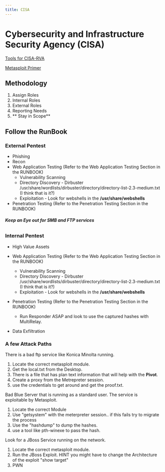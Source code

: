 ```yaml
---
title: CISA
---
```


# Cybersecurity and Infrastructure Security Agency (CISA)
[Tools for CISA-RVA](./tools)

[Metasploit Primer](./metasploit.md)
## Methodology 


1. Assign Roles
1. Internal Roles
1. External Roles
1. Reporting Needs
1. ** Stay in Scope**
## Follow the RunBook

### External Pentest
 - Phishing
 - Recon
 - Web Application Testing (Refer to the Web Application Testing Section in the RUNBOOK)
  	- Vulnerability Scanning
 	- Directory Discovery - Dirbuster /usr/share/wordlists/dirbuster/directory/directory-list-2.3-medium.txt (I think that is it?)
 	- Exploitation - Look for webshells in the **/usr/share/webshells**
 - Penetration Testing (Refer to the Penetration Testing Section in the RUNBOOK)
 ###### **Keep an Eye out for SMB and FTP services**

### Internal Pentest
 - High Value Assets
 - Web Application Testing (Refer to the Web Application Testing Section in the RUNBOOK)
 	- Vulnerability Scanning
 	- Directory Discovery - Dirbuster /usr/share/wordlists/dirbuster/directory/directory-list-2.3-medium.txt (I think that is it?)
 	- Exploitation - Look for webshells in the **/usr/share/webshells**
 - Penetration Testing (Refer to the Penetration Testing Section in the RUNBOOK)
 	- Run Responder ASAP and look to use the captured hashes with MultiRelay.

 - Data Exfiltration 

### A few Attack Paths

There is a bad ftp service like Konica Minolta running.
1. Locate the correct metasploit module. 
1. Get the local.txt from the Desktop. 
1. There is a file that has plan text information that will help with the **Pivot**.
1. Create a proxy from the Metrepreter session. 
1. use the credentials to get around and get the proof.txt.

Bad Blue Server that is running as a standard user. The service is exploitable by Metasploit. 
1. Locate the correct Module
1. Use "getsystem" with the meterpreter session.. if this fails try to migrate the process
1. Use the "hashdump" to dump the hashes.
1. use a tool like pth-winexe to pass the hash.

Look for a JBoss Service running on the network.
1. Locate the correct metasploit module. 
1. Run the JBoss Exploit. HINT you might have to change the Architecture of the exploit "show target"
1. PWN

